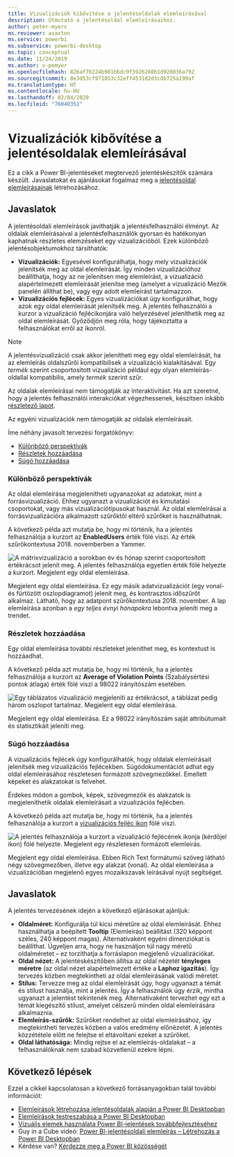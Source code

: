 ```yaml
---
title: Vizualizációk kibővítése a jelentésoldalak elemleírásával
description: Útmutató a jelentésoldal elemleírásaihoz.
author: peter-myers
ms.reviewer: asaxton
ms.service: powerbi
ms.subservice: powerbi-desktop
ms.topic: conceptual
ms.date: 11/24/2019
ms.author: v-pemyer
ms.openlocfilehash: 826af7b224b901b6dc9f3926260b1d920836a792
ms.sourcegitcommit: 8e3d53cf971853c32eff4531d2d3cdb725a199af
ms.translationtype: HT
ms.contentlocale: hu-HU
ms.lasthandoff: 02/04/2020
ms.locfileid: "76040352"
---
```

# <a name="extend-visuals-with-report-page-tooltips"></a>Vizualizációk kibővítése a jelentésoldalak elemleírásával

Ez a cikk a Power BI-jelentéseket megtervező jelentéskészítők számára készült. Javaslatokat és ajánlásokat fogalmaz meg a [jelentésoldal elemleírásainak](../desktop-tooltips.md) létrehozásához.

## <a name="suggestions"></a>Javaslatok

A jelentésoldali elemleírások javíthatják a jelentésfelhasználói élményt. Az oldalak elemleírásaival a jelentésfelhasználók gyorsan és hatékonyan kaphatnak részletes elemzéseket egy vizualizációból. Ezek különböző jelentésobjektumokhoz társíthatók:

- **Vizualizációk:** Egyesével konfigurálhatja, hogy mely vizualizációk jelenítsék meg az oldal elemleírását. Így minden vizualizációhoz beállíthatja, hogy az ne jelenítsen meg elemleírást, a vizualizáció alapértelmezett elemleírását jelenítse meg (amelyet a vizualizáció Mezők panelén állíthat be), vagy egy adott elemleírást tartalmazzon.
- **Vizualizációs fejlécek:** Egyes vizualizációkat úgy konfigurálhat, hogy azok egy oldal elemleírását jelenítsék meg. A jelentés felhasználói a kurzor a vizualizáció fejlécikonjára való helyezésével jeleníthetik meg az oldal elemleírását. Győződjön meg róla, hogy tájékoztatta a felhasználókat erről az ikonról.

> [!NOTE]
> A jelentésvizualizáció csak akkor jelenítheti meg egy oldal elemleírását, ha az elemleírás oldalszűrői kompatibilisek a vizualizáció kialakításával. Egy _termék_ szerint csoportosított vizualizáció például egy olyan elemleírás-oldallal kompatibilis, amely _termék_ szerint szűr.
>
> Az oldalak elemleírásai nem támogatják az interaktivitást. Ha azt szeretné, hogy a jelentés felhasználói interakciókat végezhessenek, készítsen inkább [részletező lapot](../desktop-drillthrough.md).
>
> Az egyéni vizualizációk nem támogatják az oldalak elemleírásait.

Íme néhány javasolt tervezési forgatókönyv:

- [Különböző perspektívák](#different-perspective)
- [Részletek hozzáadása](#add-detail)
- [Súgó hozzáadása](#add-help)

### <a name="different-perspective"></a>Különböző perspektívák

Az oldal elemleírása megjelenítheti ugyanazokat az adatokat, mint a forrásvizualizáció. Ehhez ugyanazt a vizualizációt és kimutatási csoportokat, vagy más vizualizációtípusokat használ. Az oldal elemleírásai a forrásvizualizációra alkalmazott szűrőktől eltérő szűrőket is használhatnak.

A következő példa azt mutatja be, hogy mi történik, ha a jelentés felhasználója a kurzort az **EnabledUsers** érték fölé viszi. Az érték szűrőkontextusa 2018. novemberben a Yammer.

![A mátrixvizualizáció a sorokban év és hónap szerint csoportosított értékrácsot jelenít meg. A jelentés felhasználója egyetlen érték fölé helyezte a kurzort. Megjelent egy oldal elemleírása.](media/report-page-tooltips/suggestion-different-perspective.png)

Megjelent egy oldal elemleírása. Ez egy másik adatvizualizációt (egy vonal- és fürtözött oszlopdiagramot) jelenít meg, és kontrasztos időszűrőt alkalmaz. Látható, hogy az adatpont szűrőkontextusa 2018. november. A lap elemleírása azonban a _egy teljes évnyi hónapokra_ lebontva jeleníti meg a trendet.

### <a name="add-detail"></a>Részletek hozzáadása

Egy oldal elemleírása további részleteket jeleníthet meg, és kontextust is hozzáadhat.

A következő példa azt mutatja be, hogy mi történik, ha a jelentés felhasználója a kurzort az **Average of Violation Points** (Szabálysértési pontok átlaga) érték fölé viszi a 98022 irányítószám esetében.

![Egy táblázatos vizualizáció megjeleníti az értékrácsot, a táblázat pedig három oszlopot tartalmaz. Megjelent egy oldal elemleírása.](media/report-page-tooltips/suggestion-add-details.png)

Megjelent egy oldal elemleírása. Ez a 98022 irányítószám saját attribútumait és statisztikáit jeleníti meg.

### <a name="add-help"></a>Súgó hozzáadása

A vizualizációs fejlécek úgy konfigurálhatók, hogy oldalak elemleírásait jelenítsék meg vizualizációs fejlécekben. Súgódokumentációt adhat egy oldal elemleírásához részletesen formázott szövegmezőkkel. Emellett képeket és alakzatokat is felvehet.

Érdekes módon a gombok, képek, szövegmezők és alakzatok is megjeleníthetik oldalak elemleírásait a vizualizációs fejlécben.

A következő példa azt mutatja be, hogy mi történik, ha a jelentés felhasználója a kurzort a [vizualizációs fejléc ikon](../desktop-visual-elements-for-reports.md) fölé viszi.

![A jelentés felhasználója a kurzort a vizualizáció fejlécének ikonja (kérdőjel ikon) fölé helyezte. Megjelent egy részletesen formázott elemleírás.](media/report-page-tooltips/suggestion-add-help.png)

Megjelent egy oldal elemleírása. Ebben Rich Text formátumú szöveg látható négy szövegmezőben, illetve egy alakzat (vonal). Az oldal elemleírása a vizualizációban megjelenő egyes mozaikszavak leírásával nyújt segítséget.

## <a name="recommendations"></a>Javaslatok

A jelentés tervezésének idején a következő eljárásokat ajánljuk:

- **Oldalméret:** Konfigurálja túl kicsi méretűre az oldal elemleírását. Ehhez használhatja a beépített **Tooltip** (Elemleírás) beállítást (320 képpont széles, 240 képpont magas). Alternatívaként egyéni dimenziókat is beállíthat. Ügyeljen arra, hogy ne használjon túl nagy méretű oldalméretet – ez torzíthatja a forráslapon megjelenő vizualizációkat.
- **Oldal nézet:** A jelentéskészítőben állítsa az oldal nézetét **tényleges méretre** (az oldal nézet alapértelmezett értéke a **Laphoz igazítás**). Így tervezés közben megtekintheti az oldal elemleírásának valódi méretét.
- **Stílus:** Tervezze meg az oldal elemleírását úgy, hogy ugyanazt a témát és stílust használja, mint a jelentés. Így a felhasználók úgy érzik, mintha ugyanazt a jelentést tekintenék meg. Alternatívaként tervezhet egy ezt a témát kiegészítő stílust, amelyet célszerű minden oldal elemleírására alkalmaznia.
- **Elemleírás-szűrők:** Szűrőket rendelhet az oldal elemleírásához, így megtekintheti tervezés közben a valós eredmény előnézetét. A jelentés közzététele előtt ne felejtse el eltávolítani ezeket a szűrőket.
- **Oldal láthatósága:** Mindig rejtse el az elemleírás-oldalakat – a felhasználóknak nem szabad közvetlenül ezekre lépni.

## <a name="next-steps"></a>Következő lépések

Ezzel a cikkel kapcsolatosan a következő forrásanyagokban talál további információt:

- [Elemleírások létrehozása jelentésoldalak alapján a Power BI Desktopban](../desktop-tooltips.md)
- [Elemleírások testreszabása a Power BI Desktopban](../desktop-custom-tooltips.md)
- [Vizuális elemek használata Power BI-jelentések továbbfejlesztéséhez](../desktop-visual-elements-for-reports.md)
- Guy in a Cube videó: [Power BI-jelentésoldali elemleírás – Létrehozás a Power BI Desktopban](https://www.youtube.com/watch?v=URTA7JZsAtw)
- Kérdése van? [Kérdezze meg a Power BI közösségét](https://community.powerbi.com/)
